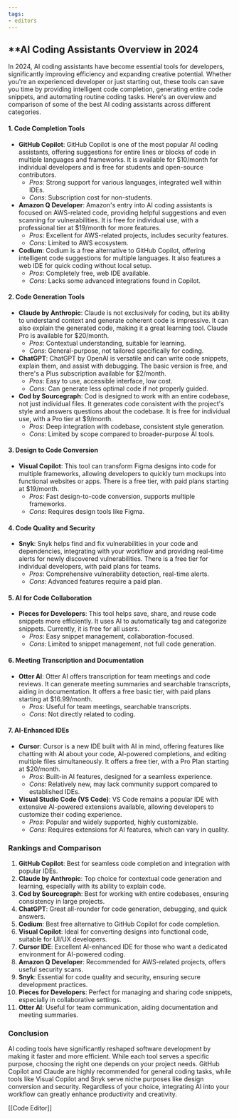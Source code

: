 ```yaml
---
tags:
- editors
---
```


## **AI Coding Assistants Overview in 2024

In 2024, AI coding assistants have become essential tools for developers, significantly improving efficiency and expanding creative potential. Whether you're an experienced developer or just starting out, these tools can save you time by providing intelligent code completion, generating entire code snippets, and automating routine coding tasks. Here's an overview and comparison of some of the best AI coding assistants across different categories.

#### 1. **Code Completion Tools**

- **GitHub Copilot**: GitHub Copilot is one of the most popular AI coding assistants, offering suggestions for entire lines or blocks of code in multiple languages and frameworks. It is available for $10/month for individual developers and is free for students and open-source contributors.
  - *Pros*: Strong support for various languages, integrated well within IDEs.
  - *Cons*: Subscription cost for non-students.
- **Amazon Q Developer**: Amazon's entry into AI coding assistants is focused on AWS-related code, providing helpful suggestions and even scanning for vulnerabilities. It is free for individual use, with a professional tier at $19/month for more features.
  - *Pros*: Excellent for AWS-related projects, includes security features.
  - *Cons*: Limited to AWS ecosystem.
- **Codium**: Codium is a free alternative to GitHub Copilot, offering intelligent code suggestions for multiple languages. It also features a web IDE for quick coding without local setup.
  - *Pros*: Completely free, web IDE available.
  - *Cons*: Lacks some advanced integrations found in Copilot.

#### 2. **Code Generation Tools**

- **Claude by Anthropic**: Claude is not exclusively for coding, but its ability to understand context and generate coherent code is impressive. It can also explain the generated code, making it a great learning tool. Claude Pro is available for $20/month.
  - *Pros*: Contextual understanding, suitable for learning.
  - *Cons*: General-purpose, not tailored specifically for coding.
- **ChatGPT**: ChatGPT by OpenAI is versatile and can write code snippets, explain them, and assist with debugging. The basic version is free, and there's a Plus subscription available for $2/month.
  - *Pros*: Easy to use, accessible interface, low cost.
  - *Cons*: Can generate less optimal code if not properly guided.
- **Cod by Sourcegraph**: Cod is designed to work with an entire codebase, not just individual files. It generates code consistent with the project's style and answers questions about the codebase. It is free for individual use, with a Pro tier at $9/month.
  - *Pros*: Deep integration with codebase, consistent style generation.
  - *Cons*: Limited by scope compared to broader-purpose AI tools.

#### 3. **Design to Code Conversion**

- **Visual Copilot**: This tool can transform Figma designs into code for multiple frameworks, allowing developers to quickly turn mockups into functional websites or apps. There is a free tier, with paid plans starting at $19/month.
  - *Pros*: Fast design-to-code conversion, supports multiple frameworks.
  - *Cons*: Requires design tools like Figma.

#### 4. **Code Quality and Security**

- **Snyk**: Snyk helps find and fix vulnerabilities in your code and dependencies, integrating with your workflow and providing real-time alerts for newly discovered vulnerabilities. There is a free tier for individual developers, with paid plans for teams.
  - *Pros*: Comprehensive vulnerability detection, real-time alerts.
  - *Cons*: Advanced features require a paid plan.

#### 5. **AI for Code Collaboration**

- **Pieces for Developers**: This tool helps save, share, and reuse code snippets more efficiently. It uses AI to automatically tag and categorize snippets. Currently, it is free for all users.
  - *Pros*: Easy snippet management, collaboration-focused.
  - *Cons*: Limited to snippet management, not full code generation.

#### 6. **Meeting Transcription and Documentation**

- **Otter AI**: Otter AI offers transcription for team meetings and code reviews. It can generate meeting summaries and searchable transcripts, aiding in documentation. It offers a free basic tier, with paid plans starting at $16.99/month.
  - *Pros*: Useful for team meetings, searchable transcripts.
  - *Cons*: Not directly related to coding.

#### 7. **AI-Enhanced IDEs**

- **Cursor**: Cursor is a new IDE built with AI in mind, offering features like chatting with AI about your code, AI-powered completions, and editing multiple files simultaneously. It offers a free tier, with a Pro Plan starting at $20/month.
  - *Pros*: Built-in AI features, designed for a seamless experience.
  - *Cons*: Relatively new, may lack community support compared to established IDEs.
- **Visual Studio Code (VS Code)**: VS Code remains a popular IDE with extensive AI-powered extensions available, allowing developers to customize their coding experience.
  - *Pros*: Popular and widely supported, highly customizable.
  - *Cons*: Requires extensions for AI features, which can vary in quality.

### Rankings and Comparison

1. **GitHub Copilot**: Best for seamless code completion and integration with popular IDEs.
2. **Claude by Anthropic**: Top choice for contextual code generation and learning, especially with its ability to explain code.
3. **Cod by Sourcegraph**: Best for working with entire codebases, ensuring consistency in large projects.
4. **ChatGPT**: Great all-rounder for code generation, debugging, and quick answers.
5. **Codium**: Best free alternative to GitHub Copilot for code completion.
6. **Visual Copilot**: Ideal for converting designs into functional code, suitable for UI/UX developers.
7. **Cursor IDE**: Excellent AI-enhanced IDE for those who want a dedicated environment for AI-powered coding.
8. **Amazon Q Developer**: Recommended for AWS-related projects, offers useful security scans.
9. **Snyk**: Essential for code quality and security, ensuring secure development practices.
10. **Pieces for Developers**: Perfect for managing and sharing code snippets, especially in collaborative settings.
11. **Otter AI**: Useful for team communication, aiding documentation and meeting summaries.

### Conclusion

AI coding tools have significantly reshaped software development by making it faster and more efficient. While each tool serves a specific purpose, choosing the right one depends on your project needs. GitHub Copilot and Claude are highly recommended for general coding tasks, while tools like Visual Copilot and Snyk serve niche purposes like design conversion and security. Regardless of your choice, integrating AI into your workflow can greatly enhance productivity and creativity.

[[Code Editor]]